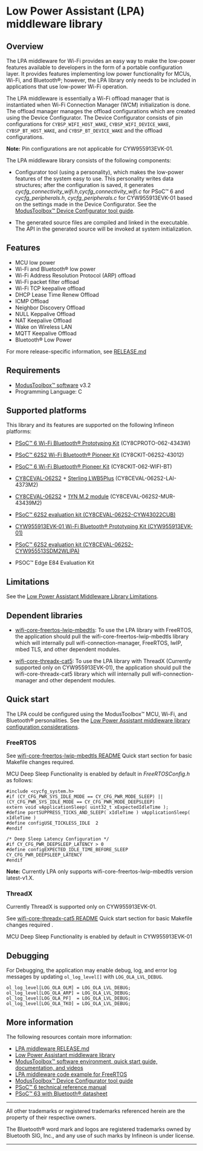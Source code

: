# Low Power Assistant (LPA) middleware library

## Overview

The LPA middleware for Wi-Fi provides an easy way to make the low-power features available to developers in the form of a portable configuration layer. It provides features implementing low power functionality for MCUs, Wi-Fi, and Bluetooth&reg;; however, the LPA library only needs to be included in applications that use low-power Wi-Fi operation.

The LPA middleware is essentially a Wi-Fi offload manager that is instantiated when Wi-Fi Connection Manager (WCM) initialization is done. The offload manager manages the offload configurations which are created using the Device Configurator. The Device Configurator consists of pin configurations for `CYBSP_WIFI_HOST_WAKE`, `CYBSP_WIFI_DEVICE_WAKE`, `CYBSP_BT_HOST_WAKE`, and `CYBSP_BT_DEVICE_WAKE` and the offload configurations.

**Note:** Pin configurations are not applicable for CYW955913EVK-01.

The LPA middleware library consists of the following components:

- Configurator tool (using a personality), which makes the low-power features of the system easy to use. This personality writes data structures; after the configuration is saved, it generates *cycfg_connectivity_wifi.h*,*cycfg_connectivity_wifi.c* for PSoC&trade; 6 and *cycfg_peripherals.h*, *cycfg_peripherals.c* for CYW955913EVK-01 based on the settings made in the Device Configurator. See the [ModusToolbox&trade; Device Configurator tool guide](https://www.infineon.com/dgdl/Infineon-ModusToolbox_Device_Configurator_4.20_User_Guide-UserManual-v01_00-EN.pdf?fileId=8ac78c8c8d2fe47b018e0ea9a6727916&redirId=180683).

- The generated source files are compiled and linked in the executable. The API in the generated source will be invoked at system initialization.

## Features

- MCU low power
- Wi-Fi and Bluetooth&reg; low power
- Wi-Fi Address Resolution Protocol (ARP) offload
- Wi-Fi packet filter offload
- Wi-Fi TCP keepalive offload
- DHCP Lease Time Renew Offload
- ICMP Offload
- Neighbor Discovery Offload
- NULL Keppalive Offload
- NAT Keepalive Offload
- Wake on Wireless LAN
- MQTT Keepalive Offload
- Bluetooth&reg; Low Power

For more release-specific information, see [RELEASE.md](./RELEASE.md)

## Requirements

- [ModusToolbox&trade; software](https://www.infineon.com/modustoolbox) v3.2
- Programming Language: C

## Supported platforms

This library and its features are supported on the following Infineon platforms:

- [PSoC&trade; 6 Wi-Fi Bluetooth&reg; Prototyping Kit](https://www.infineon.com/cms/en/product/evaluation-boards/cy8cproto-062-4343w/) (CY8CPROTO-062-4343W)

- [PSoC&trade; 62S2 Wi-Fi Bluetooth&reg; Pioneer Kit](https://www.infineon.com/cms/en/product/evaluation-boards/cy8ckit-062s2-43012/) (CY8CKIT-062S2-43012)

- [PSoC&trade; 6 Wi-Fi Bluetooth&reg; Pioneer Kit](https://www.infineon.com/cms/en/product/evaluation-boards/cy8ckit-062-wifi-bt/) (CY8CKIT-062-WIFI-BT)

- [CY8CEVAL-062S2](https://www.infineon.com/cms/en/product/evaluation-boards/cy8ceval-062s2/) + [Sterling LWB5Plus](https://www.mouser.com/new/laird-connectivity/laird-connectivity-sterling-lwb5plus) (CY8CEVAL-062S2-LAI-4373M2)

- [CY8CEVAL-062S2](https://www.infineon.com/cms/en/product/evaluation-boards/cy8ceval-062s2/) + [1YN M.2 module](https://www.embeddedartists.com/products/1yn-m-2-module) (CY8CEVAL-062S2-MUR-43439M2)

- [PSoC&trade; 62S2 evaluation kit (CY8CEVAL-062S2-CYW43022CUB)](https://www.infineon.com/cms/en/product/evaluation-boards/cy8ceval-062s2/)

- [CYW955913EVK-01 Wi-Fi Bluetooth&reg; Prototyping Kit (CYW955913EVK-01)](https://www.infineon.com/CYW955913EVK-01)

- [PSoC&trade; 62S2 evaluation kit (CY8CEVAL-062S2-CYW955513SDM2WLIPA)](https://www.infineon.com/cms/en/product/evaluation-boards/cy8ceval-062s2/)

- PSOC&trade; Edge E84 Evaluation Kit

## Limitations

See the [Low Power Assistant Middleware Library Limitations](https://infineon.github.io/lpa/api_reference_manual/html/index.html).

## Dependent libraries

- [wifi-core-freertos-lwip-mbedtls](https://github.com/Infineon/wifi-core-freertos-lwip-mbedtls): To use the LPA library with FreeRTOS, the application should pull the wifi-core-freertos-lwip-mbedtls library which will internally pull wifi-connection-manager, FreeRTOS, lwIP, mbed TLS, and other dependent modules.

- [wifi-core-threadx-cat5](https://github.com/Infineon/wifi-core-threadx-cat5): To use the LPA library with ThreadX (Currently supported only on CYW955913EVK-01), the application should pull the wifi-core-threadx-cat5 library which will internally pull wifi-connection-manager and other dependent modules.

## Quick start

The LPA could be configured using the ModusToolbox&trade; MCU, Wi-Fi, and Bluetooth&reg; personalities. See the [Low Power Assistant middleware library configuration considerations](https://infineon.github.io/lpa/api_reference_manual/html/index.html).


### FreeRTOS

See [wifi-core-freertos-lwip-mbedtls README](https://github.com/Infineon/wifi-core-freertos-lwip-mbedtls/blob/master/README.md#quick-start) Quick start section for basic Makefile changes required.

MCU Deep Sleep Functionality is enabled by default in *FreeRTOSConfig.h* as follows:

```
#include <cycfg_system.h>
#if (CY_CFG_PWR_SYS_IDLE_MODE == CY_CFG_PWR_MODE_SLEEP) || (CY_CFG_PWR_SYS_IDLE_MODE == CY_CFG_PWR_MODE_DEEPSLEEP)
extern void vApplicationSleep( uint32_t xExpectedIdleTime );
#define portSUPPRESS_TICKS_AND_SLEEP( xIdleTime ) vApplicationSleep( xIdleTime )
#define configUSE_TICKLESS_IDLE  2
#endif

/* Deep Sleep Latency Configuration */
#if CY_CFG_PWR_DEEPSLEEP_LATENCY > 0
#define configEXPECTED_IDLE_TIME_BEFORE_SLEEP   CY_CFG_PWR_DEEPSLEEP_LATENCY
#endif
```

**Note:** Currently LPA only supports wifi-core-freertos-lwip-mbedtls version latest-v1.X.

### ThreadX

Currently ThreadX is supported only on CYW955913EVK-01.

See [wifi-core-threadx-cat5 README](https://github.com/Infineon/wifi-core-threadx-cat5/blob/master/README.md#quick-start) Quick start section for basic Makefile changes required .

MCU Deep Sleep Functionality is enabled by default in CYW955913EVK-01

## Debugging

For Debugging, the application may enable debug, log, and error log messages by updating `ol_log_level[]` with `LOG_OLA_LVL_DEBUG`.

```
ol_log_level[LOG_OLA_OLM] = LOG_OLA_LVL_DEBUG;
ol_log_level[LOG_OLA_ARP] = LOG_OLA_LVL_DEBUG;
ol_log_level[LOG_OLA_PF]  = LOG_OLA_LVL_DEBUG;
ol_log_level[LOG_OLA_TKO] = LOG_OLA_LVL_DEBUG;
```

## More information

The following resources contain more information:
- [LPA middleware RELEASE.md](./RELEASE.md)
- [Low Power Assistant middleware library](https://infineon.github.io/lpa/api_reference_manual/html/index.html)
- [ModusToolbox&trade; software environment, quick start guide, documentation, and videos](https://www.infineon.com/cms/en/design-support/tools/sdk/modustoolbox-software/?redirId=178597)
- [LPA middleware code example for FreeRTOS](https://github.com/Infineon/mtb-example-wifi-wlan-lowpower)
- [ModusToolbox&trade; Device Configurator tool guide](https://www.infineon.com/dgdl/Infineon-ModusToolbox_Device_Configurator_4.20_User_Guide-UserManual-v01_00-EN.pdf?fileId=8ac78c8c8d2fe47b018e0ea9a6727916&redirId=180683)
- [PSoC&trade; 6 technical reference manual](https://www.infineon.com/dgdl/Infineon-PSoC_6_MCU_PSoC_63_with_BLE_Architecture_Technical_Reference_Manual-AdditionalTechnicalInformation-v11_00-EN.pdf?fileId=8ac78c8c7d0d8da4017d0f946fea01ca&utm_source=cypress&utm_medium=referral&utm_campaign=202110_globe_en_all_integration-technical_reference_manual&redirId=TRM148)
- [PSoC&trade; 63 with Bluetooth&reg; datasheet](https://www.infineon.com/dgdl/Infineon-PSoC_6_MCU_PSoC_63_with_BLE_Datasheet_Programmable_System-on-Chip_(PSoC)-DataSheet-v16_00-EN.pdf?fileId=8ac78c8c7d0d8da4017d0ee4efe46c37&utm_source=cypress&utm_medium=referral&utm_campaign=202110_globe_en_all_integration-datasheet&redirId=VL4079)

-------

All other trademarks or registered trademarks referenced herein are the property of their respective owners.

The Bluetooth&reg; word mark and logos are registered trademarks owned by Bluetooth SIG, Inc., and any use of such marks by Infineon is under license.


-------------------------------------------------------------------------------
